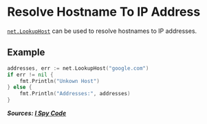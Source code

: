 # Resolve Hostname To IP Address

[`net.LookupHost`](https://pkg.go.dev/net#LookupHost) can be used to resolve hostnames to IP addresses.

## Example

```go
addresses, err := net.LookupHost("google.com")
if err != nil {
    fmt.Println("Unkown Host")
} else {
    fmt.Println("Addresses:", addresses)
}
```

***Sources: [I Spy Code](https://ispycode.com/GO/Network/Get-ipaddress-from-hostname)***
